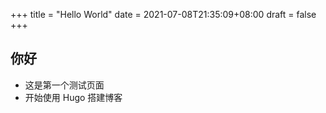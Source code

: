 +++
title = "Hello World"
date = 2021-07-08T21:35:09+08:00
draft = false
+++

## 你好
- 这是第一个测试页面
- 开始使用 Hugo 搭建博客
